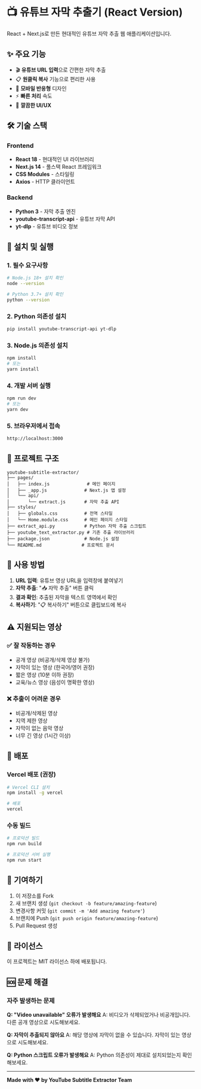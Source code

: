 # 📺 유튜브 자막 추출기 (React Version)

React + Next.js로 만든 현대적인 유튜브 자막 추출 웹 애플리케이션입니다.

## ✨ 주요 기능

- 🎬 **유튜브 URL 입력**으로 간편한 자막 추출
- 📋 **원클릭 복사** 기능으로 편리한 사용
- 📱 **모바일 반응형** 디자인
- ⚡ **빠른 처리** 속도
- 🎨 **깔끔한 UI/UX**

## 🛠️ 기술 스택

### Frontend
- **React 18** - 현대적인 UI 라이브러리
- **Next.js 14** - 풀스택 React 프레임워크
- **CSS Modules** - 스타일링
- **Axios** - HTTP 클라이언트

### Backend
- **Python 3** - 자막 추출 엔진
- **youtube-transcript-api** - 유튜브 자막 API
- **yt-dlp** - 유튜브 비디오 정보

## 🚀 설치 및 실행

### 1. 필수 요구사항
```bash
# Node.js 18+ 설치 확인
node --version

# Python 3.7+ 설치 확인
python --version
```

### 2. Python 의존성 설치
```bash
pip install youtube-transcript-api yt-dlp
```

### 3. Node.js 의존성 설치
```bash
npm install
# 또는
yarn install
```

### 4. 개발 서버 실행
```bash
npm run dev
# 또는
yarn dev
```

### 5. 브라우저에서 접속
```
http://localhost:3000
```

## 📁 프로젝트 구조

```
youtube-subtitle-extractor/
├── pages/
│   ├── index.js              # 메인 페이지
│   ├── _app.js              # Next.js 앱 설정
│   └── api/
│       └── extract.js       # 자막 추출 API
├── styles/
│   ├── globals.css          # 전역 스타일
│   └── Home.module.css      # 메인 페이지 스타일
├── extract_api.py           # Python 자막 추출 스크립트
├── youtube_text_extractor.py # 기존 추출 라이브러리
├── package.json             # Node.js 설정
└── README.md               # 프로젝트 문서
```

## 🎯 사용 방법

1. **URL 입력**: 유튜브 영상 URL을 입력창에 붙여넣기
2. **자막 추출**: "📥 자막 추출" 버튼 클릭
3. **결과 확인**: 추출된 자막을 텍스트 영역에서 확인
4. **복사하기**: "📋 복사하기" 버튼으로 클립보드에 복사

## ⚠️ 지원되는 영상

### ✅ 잘 작동하는 경우
- 공개 영상 (비공개/삭제 영상 불가)
- 자막이 있는 영상 (한국어/영어 권장)
- 짧은 영상 (10분 이하 권장)
- 교육/뉴스 영상 (음성이 명확한 영상)

### ❌ 추출이 어려운 경우
- 비공개/삭제된 영상
- 지역 제한 영상
- 자막이 없는 음악 영상
- 너무 긴 영상 (1시간 이상)

## 🔧 배포

### Vercel 배포 (권장)
```bash
# Vercel CLI 설치
npm install -g vercel

# 배포
vercel
```

### 수동 빌드
```bash
# 프로덕션 빌드
npm run build

# 프로덕션 서버 실행
npm run start
```

## 🤝 기여하기

1. 이 저장소를 Fork
2. 새 브랜치 생성 (`git checkout -b feature/amazing-feature`)
3. 변경사항 커밋 (`git commit -m 'Add amazing feature'`)
4. 브랜치에 Push (`git push origin feature/amazing-feature`)
5. Pull Request 생성

## 📄 라이선스

이 프로젝트는 MIT 라이선스 하에 배포됩니다.

## 🆘 문제 해결

### 자주 발생하는 문제

**Q: "Video unavailable" 오류가 발생해요**
A: 비디오가 삭제되었거나 비공개입니다. 다른 공개 영상으로 시도해보세요.

**Q: 자막이 추출되지 않아요**
A: 해당 영상에 자막이 없을 수 있습니다. 자막이 있는 영상으로 시도해보세요.

**Q: Python 스크립트 오류가 발생해요**
A: Python 의존성이 제대로 설치되었는지 확인해보세요.

---

**Made with ❤️ by YouTube Subtitle Extractor Team** 